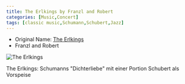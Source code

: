 ```yaml
---
title: The Erlkings by Franzl and Robert
categories: [Music,Concert]
tags: [classic music,Schumann,Schubert,Jazz]
---
```


- Original Name: [The Erlkings](https://www.tonhalle.de/veranstaltung/schumannfest/16805-erlkings)
- Franzl and Robert

![The Erlkings](erlkings.png)


The Erlkings: Schumanns "Dichterliebe" mit einer Portion Schubert als Vorspeise